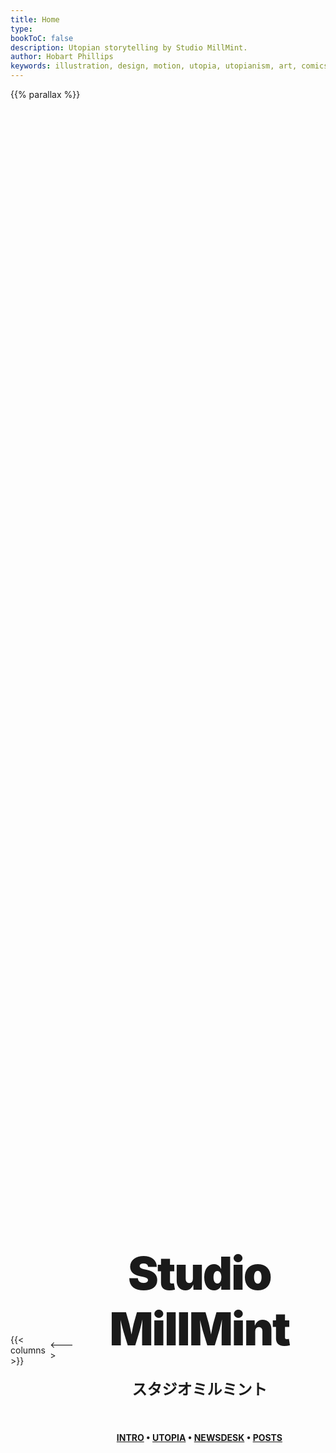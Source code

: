 ```yaml
---
title: Home
type:
bookToC: false
description: Utopian storytelling by Studio MillMint.
author: Hobart Phillips
keywords: illustration, design, motion, utopia, utopianism, art, comics, comic, hobart, phillips, vekllei, millmint
---
```


<style>
	body {
		width: 100%;
		height: 100%;
	}
	@media screen and (min-width: 60rem) {
	/* columns wrap fix */
		.markdown .book-columns>div {
			min-width: 450px;
		}
	}
	.markdown .book-columns>div {
	margin: 1rem 0;
	min-width: 496.5px;
	}
	@media (max-width: 60rem) {
	  .desktop {
		display: none;
	  }
	}

	.book-footer{
		display: none;
	}
	/* hide header */
	strong {
		display: none;
	}
	button {
		display: none;
	}
	.book-menu {
		display: none;
	}
	.book-page {
		padding: 0;
	}
	.container {
	max-width: 100%;
	}
	.book-header {
		display: none;
	}
	.markdown a:visited {
		color: var(--body-font-color);
	}
	.markdown a {
		text-decoration: none;
		color: var(--body-font-color);
	}
	.markdown a:hover {
		text-decoration: none;
		opacity: .75;
	}
	@media only screen and (max-width: 600px) {
    @media screen and (max-width: 56rem) {
        .markdown {
            margin-top: 0;
        }
    }
}
</style>

<div style="min-width: 100%;">
{{% parallax %}}
</div>

<div style="height: 100vh; display:flex;justify-content:center;align-items:center;"
<div style="max-width: 60rem; margin-left: auto; margin-right: auto;">
{{< columns >}} <!-- begin columns block -->
<img class="desktop" style="float: right; width: 80%; padding: 20px; text-align: center; margin: auto; margin-right: auto; background-color: var(--gray-100)" src="/images/mastheads/princess.png">

<---> <!-- magic separator, between columns -->
<div class="homepage" style="padding: 8rem 0rem; min-width: 80%;">
<h1 style="margin-left: auto; margin-right: auto; font-weight: 900; margin-top: 0; margin-bottom: 0; text-align: center; font-size: 55pt; letter-spacing: -2px;">Studio</h1>
<h1 style="margin-left: auto; margin-right: auto; font-weight: 900; margin-top: 0; text-align: center; margin-bottom: 10px; font-size: 55pt; letter-spacing: -2px;"> MillMint</h1>
<h1 style="font-weight: 800; text-align: center; font-weight: bolder; font-size: 18pt;">スタジオミルミント</h2>
<div style="display:table; margin:0 auto; padding: 10px;">
<span class="dot-pink"></span>
<span class="dot-orange"></span>
<span class="dot-yellow"></span>
<span class="dot-green"></span>
<span class="dot-blue"></span>
</div>
<h4 style="text-align: center; word-wrap: break-word; margin-top: 1rem;"><a href="/utopia/intro/">INTRO</a> • <a href="/utopia/vekllei">UTOPIA</a> • <a href="/newsdesk/about/">NEWSDESK</a> • <a href="/posts/">POSTS</a></h4>

</div>
</div>
{{< /columns >}}
</div>
